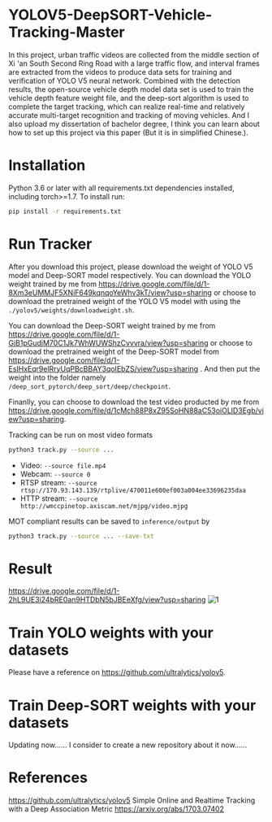 # YOLOV5-DeepSORT-Vehicle-Tracking-Master
In this project, urban traffic videos are collected from the middle section of Xi 'an South Second Ring Road with a large traffic flow, and interval frames are extracted from the videos to produce data sets for training and verification of YOLO V5 neural network. Combined with the detection results, the open-source vehicle depth model data set is used to train the vehicle depth feature weight file, and the deep-sort algorithm is used to complete the target tracking, which can realize real-time and relatively accurate multi-target recognition and tracking of moving vehicles.
And I also upload my dissertation of bachelor degree, I think you can learn about how to set up this project via this paper (But it is in simplified Chinese.).

# Installation
Python 3.6 or later with all requirements.txt dependencies installed, including torch>=1.7. To install run:
```bash
pip install -r requirements.txt
```

# Run Tracker
After you download this project, please download the weight of YOLO V5 model and Deep-SORT model respectively. 
You can download the YOLO weight trained by me from https://drive.google.com/file/d/1-8Xm3eUMMJF5XNiF649kqnqoYeWhv3kT/view?usp=sharing or choose to download the pretrained weight of the YOLO V5 model with using the `./yolov5/weights/downloadweight.sh`.

You can download the Deep-SORT weight trained by me from https://drive.google.com/file/d/1-GjB1pGudjM70C1Jk7WhWUWShzCvvvra/view?usp=sharing or choose to download the pretrained weight of the Deep-SORT model from https://drive.google.com/file/d/1-EsIHxEqr9elRryUqPBcBBAY3qoIEbZS/view?usp=sharing . And then put the weight into the folder namely `/deep_sort_pytorch/deep_sort/deep/checkpoint`.

Finanlly, you can choose to download the test video producted by me from https://drive.google.com/file/d/1cMch88P8xZ95SoHN88aC53oiOLlD3Egb/view?usp=sharing.

Tracking can be run on most video formats

```bash
python3 track.py --source ...
```

- Video:  `--source file.mp4`
- Webcam:  `--source 0`
- RTSP stream:  `--source rtsp://170.93.143.139/rtplive/470011e600ef003a004ee33696235daa`
- HTTP stream:  `--source http://wmccpinetop.axiscam.net/mjpg/video.mjpg`

MOT compliant results can be saved to `inference/output` by 

```bash
python3 track.py --source ... --save-txt
```

# Result
https://drive.google.com/file/d/1-2hL9UE3i24bRE0an9HTDbN5bJBEeXfg/view?usp=sharing
![1](https://user-images.githubusercontent.com/64308326/119247613-9fd9db80-bbbd-11eb-9280-4a687e2a8250.jpg)

# Train YOLO weights with your datasets
Please have a reference on https://github.com/ultralytics/yolov5.

# Train Deep-SORT weights with your datasets
Updating now......
I consider to create a new repository about it now......

# References
https://github.com/ultralytics/yolov5 
Simple Online and Realtime Tracking with a Deep Association Metric https://arxiv.org/abs/1703.07402
